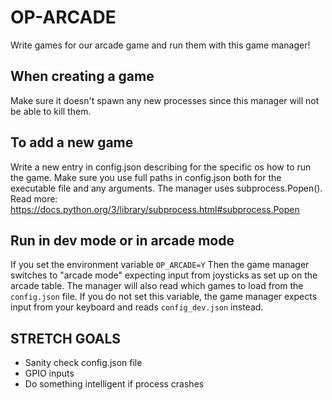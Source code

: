 # OP-ARCADE

Write games for our arcade game and run them with this game manager!

## When creating a game
Make sure it doesn't spawn any new processes since this manager will not be able to kill them.

## To add a new game
Write a new entry in config.json describing for the specific os how to run the game.
Make sure you use full paths in config.json both for the executable file and any arguments.
The manager uses subprocess.Popen(). Read more:
https://docs.python.org/3/library/subprocess.html#subprocess.Popen

## Run in dev mode or in arcade mode
If you set the environment variable
`OP_ARCADE=Y`
Then the game manager switches to "arcade mode" expecting input from joysticks as set up on the arcade table. The manager will also read which games to load from the `config.json` file.
If you do not set this variable, the game manager expects input from your keyboard and reads  `config_dev.json` instead.

## STRETCH GOALS
- Sanity check config.json file
- GPIO inputs
- Do something intelligent if process crashes

